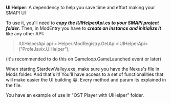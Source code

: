 **UI Helper**: A dependency to help you save time and effort making your SMAPI UI

To use it, you'll need to ***copy the IUIHelperApi.cs to your SMAPI project folder***. Then, in ModEntry you have to ***create an instance and initialize it*** like any other API:
>IUIHelperApi api = Helper.ModRegistry.GetApi\<IUIHelperApi\>("ProfeJavix.UIHelper");

(it's recommended to do this on Gameloop.GameLaunched event or later)

When starting StardewValley.exe, make sure you have the Nexus's file in Mods folder.
And that's it! You'll have access to a set of functionalities that will make easier the UI building :grin:. Every method and param its explained in the file.

You have an example of use in "OST Player with UIHelper" folder.
